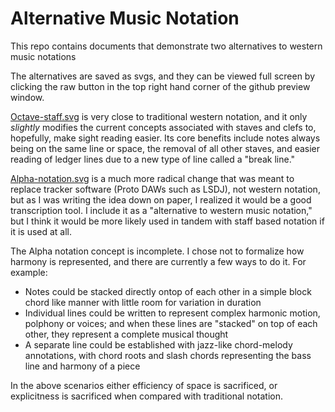 # Alternative Music Notation
This repo contains documents that demonstrate two alternatives to western music notations

The alternatives are saved as svgs, and they can be viewed full screen by clicking the raw button in the top right hand corner of the github preview window.

[Octave-staff.svg](https://github.com/CLeJack/alternative-music-notation/blob/main/octave-staff.svg) is very close to traditional western notation, and it only _slightly_ modifies the current concepts associated with staves and clefs to, hopefully, make sight reading easier. Its core benefits include notes always being on the same line or space, the removal of all other staves, and easier reading of ledger lines due to a new type of line called a "break line."

[Alpha-notation.svg](https://github.com/CLeJack/alternative-music-notation/blob/main/alpha-notation.svg) is a much more radical change that was meant to replace tracker software (Proto DAWs such as LSDJ), not western notation, but as I was writing the idea down on paper, I realized it would be a good transcription tool. I include it as a "alternative to western music notation," but I think it would be more likely used in tandem with staff based notation if it is used at all.

The Alpha notation concept is incomplete. I chose not to formalize how harmony is represented, and there are currently a few ways to do it. For example:
- Notes could be stacked directly ontop of each other in a simple block chord like manner with little room for variation in duration
- Individual lines could be written to represent complex harmonic motion, polphony or voices; and when these lines are "stacked" on top of each other, they represent a complete musical thought
- A separate line could be established with jazz-like chord-melody annotations, with chord roots and slash chords representing the bass line and harmony of a piece

In the above scenarios either efficiency of space is sacrificed, or explicitness is sacrificed when compared with traditional notation.
